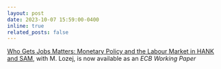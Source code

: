 ```yaml
---
layout: post
date: 2023-10-07 15:59:00-0400
inline: true
related_posts: false
---
```


[Who Gets Jobs Matters: Monetary Policy and the Labour Market in HANK and SAM](https://www.ecb.europa.eu/pub/pdf/scpwps/ecb.wp2850%7E806e7cc56c.en.pdf), with M. Lozej, is now available as an _ECB Working Paper_
